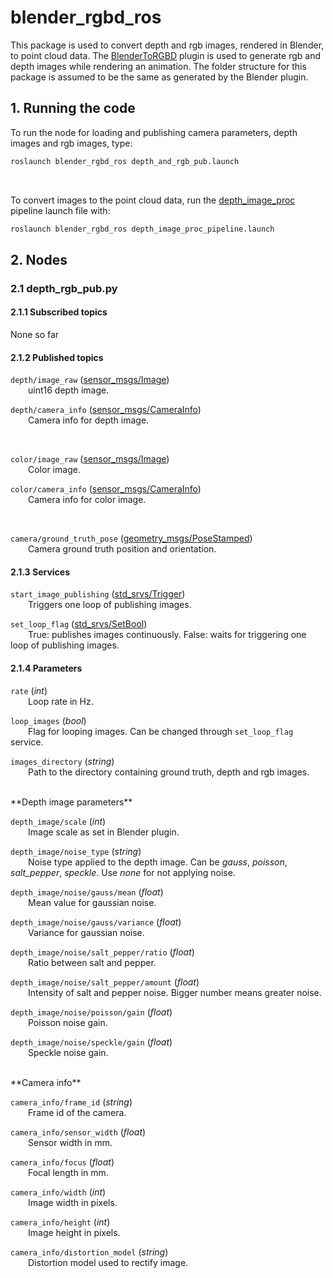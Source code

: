 # blender\_rgbd\_ros

This package is used to convert depth and rgb images, rendered in Blender, to point cloud data. The [BlenderToRGBD](https://github.com/JavonneM/BlenderToRGBD) plugin is used to generate rgb and depth images while rendering an animation. The folder structure for this package is assumed to be the same as generated by the Blender plugin.

## 1. Running the code
To run the node for loading and publishing camera parameters, depth images and rgb images, type:
``` bash
roslaunch blender_rgbd_ros depth_and_rgb_pub.launch
```

<br />

To convert images to the point cloud data, run the [depth\_image\_proc](http://wiki.ros.org/depth_image_proc) pipeline launch file with:
``` bash
roslaunch blender_rgbd_ros depth_image_proc_pipeline.launch
```

## 2. Nodes
### 2.1 depth\_rgb\_pub.py
#### 2.1.1 Subscribed topics
None so far

#### 2.1.2 Published topics
``depth/image_raw`` ([sensor_msgs/Image](http://docs.ros.org/en/api/sensor_msgs/html/msg/Image.html)) <br />
  uint16 depth image. <br />

``depth/camera_info`` ([sensor_msgs/CameraInfo](http://docs.ros.org/en/api/sensor_msgs/html/msg/CameraInfo.html)) <br />
  Camera info for depth image. <br />

<br />

``color/image_raw`` ([sensor_msgs/Image](http://docs.ros.org/en/api/sensor_msgs/html/msg/Image.html)) <br />
  Color image. <br />

``color/camera_info`` ([sensor_msgs/CameraInfo](http://docs.ros.org/en/api/sensor_msgs/html/msg/CameraInfo.html)) <br />
  Camera info for color image. <br />

<br />

``camera/ground_truth_pose`` ([geometry_msgs/PoseStamped](http://docs.ros.org/en/api/geometry_msgs/html/msg/PoseStamped.html)) <br />
  Camera ground truth position and orientation.

#### 2.1.3 Services
``start_image_publishing`` ([std_srvs/Trigger](http://docs.ros.org/en/api/std_srvs/html/srv/Trigger.html)) <br />
  Triggers one loop of publishing images. <br />

``set_loop_flag`` ([std_srvs/SetBool](http://docs.ros.org/en/api/std_srvs/html/srv/SetBool.html)) <br />
  True: publishes images continuously. False: waits for triggering one loop of publishing images.  <br />


#### 2.1.4 Parameters
``rate`` (*int*) <br />
  Loop rate in Hz. <br />

``loop_images`` (*bool*) <br />
  Flag for looping images. Can be changed through ``set_loop_flag`` service. <br />

``images_directory`` (*string*) <br />
  Path to the directory containing ground truth, depth and rgb images. <br />

<br />
**Depth image parameters**

``depth_image/scale`` (*int*) <br />
  Image scale as set in Blender plugin. <br />

``depth_image/noise_type`` (*string*) <br />
  Noise type applied to the depth image. Can be *gauss*, *poisson*, *salt\_pepper*, *speckle*. Use *none* for not applying noise. <br />

``depth_image/noise/gauss/mean`` (*float*) <br />
  Mean value for gaussian noise. <br />

``depth_image/noise/gauss/variance`` (*float*) <br />
  Variance for gaussian noise. <br />

``depth_image/noise/salt_pepper/ratio`` (*float*) <br />
  Ratio between salt and pepper. <br />

``depth_image/noise/salt_pepper/amount`` (*float*) <br />
  Intensity of salt and pepper noise. Bigger number means greater noise. <br />

``depth_image/noise/poisson/gain`` (*float*) <br />
  Poisson noise gain. <br />

``depth_image/noise/speckle/gain`` (*float*) <br />
  Speckle noise gain. <br />


<br />
**Camera info**

``camera_info/frame_id`` (*string*) <br />
  Frame id of the camera. <br />

``camera_info/sensor_width`` (*float*) <br />
  Sensor width in mm. <br />

``camera_info/focus`` (*float*) <br />
  Focal length in mm. <br />

``camera_info/width`` (*int*) <br />
  Image width in pixels. <br />

``camera_info/height`` (*int*) <br />
  Image height in pixels. <br />

``camera_info/distortion_model`` (*string*) <br />
  Distortion model used to rectify image. <br />